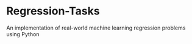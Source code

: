 # Regression-Tasks
An implementation of real-world machine learning regression problems using Python
